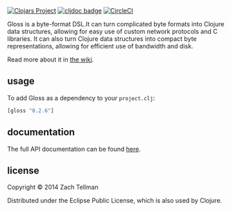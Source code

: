 [![Clojars Project](https://img.shields.io/clojars/v/gloss.svg)](https://clojars.org/gloss)
[![cljdoc badge](https://cljdoc.org/badge/gloss/gloss)](https://cljdoc.org/d/gloss/gloss)
[![CircleCI](https://circleci.com/gh/clj-commons/gloss.svg?style=svg)](https://circleci.com/gh/clj-commons/gloss)

Gloss is a byte-format DSL.It can turn complicated byte formats into Clojure data structures, allowing
for easy use of custom network protocols and C libraries.  It can also turn Clojure data structures into
compact byte representations, allowing for efficient use of bandwidth and disk.

Read more about it in [the wiki](https://github.com/ztellman/gloss/wiki).

## usage

To add Gloss as a dependency to your `project.clj`:

```clj
[gloss "0.2.6"]
```

## documentation

The full API documentation can be found [here](http://aleph.io/codox/gloss/).

## license

Copyright © 2014 Zach Tellman

Distributed under the Eclipse Public License, which is also used by Clojure.
